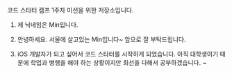 코드 스타터 캠프 1주차 미션을 위한 저장소입니다.

1. 제 닉네임은 Min입니다.

2. 안녕하세요. 서울에 살고있는 Min입니다~ 앞으로 잘 부탁드립니다. 

3. iOS 개발자가 되고 싶어서 코드 스타터를 시작하게 되었습니다.
아직 대학생이기 때문에 학업과 병행을 해야 하는 상황이지만 최선을 다해서 공부하겠습니다.
~
